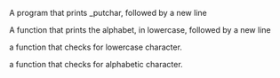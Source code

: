 A program that prints _putchar, followed by a new line

A function that prints the alphabet, in lowercase, followed by a new line

a function that checks for lowercase character.

a function that checks for alphabetic character.
